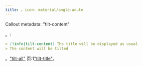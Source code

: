 ```yaml
---
title: 。icon: material/angle-acute
---
```


Callout metadata: "tilt-content"

。:

```md
> [!info|tilt-content] The title will be displayed as usual
> The content will be tilted
```

。["tilt-all"](../combined-styling/page-17.md)
页:1["tilt-title"](../title-styling/page-17.md)。

